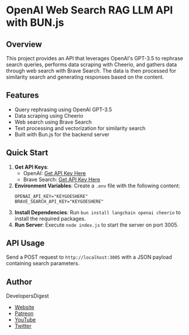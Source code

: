 # OpenAI Web Search RAG LLM API with BUN.js

## Overview
This project provides an API that leverages OpenAI's GPT-3.5 to rephrase search queries, performs data scraping with Cheerio, and gathers data through web search with Brave Search. The data is then processed for similarity search and generating responses based on the content.

## Features
- Query rephrasing using OpenAI GPT-3.5
- Data scraping using Cheerio
- Web search using Brave Search
- Text processing and vectorization for similarity search
- Built with Bun.js for the backend server

## Quick Start
1. **Get API Keys**:
    - OpenAI: [Get API Key Here](https://platform.openai.com/account/api-keys)
    - Brave Search: [Get API Key Here](https://brave.com/search/api/)
2. **Environment Variables**: Create a `.env` file with the following content:
    ```env
    OPENAI_API_KEY="KEYGOESHERE"
    BRAVE_SEARCH_API_KEY="KEYGOESHERE"
    ```
3. **Install Dependencies**: Run `bun install langchain openai cheerio` to install the required packages.
4. **Run Server**: Execute `node index.js` to start the server on port 3005.

## API Usage
Send a POST request to `http://localhost:3005` with a JSON payload containing search parameters.

## Author
DevelopersDigest
- [Website](https://www.developersdigest.tech/)
- [Patreon](https://www.patreon.com/DevelopersDigest/)
- [YouTube](https://www.youtube.com/@DevelopersDigest)
- [Twitter](https://twitter.com/dev__digest)
